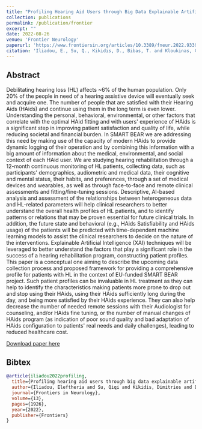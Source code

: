 ```yaml
---
title: "Profiling Hearing Aid Users through Big Data Explainable Artificial Intelligence Techniques"
collection: publications
permalink: /publication/frontier
excerpt: ""
date: 2022-08-26
venue: 'Frontier Neurology'
paperurl: 'https://www.frontiersin.org/articles/10.3389/fneur.2022.933940/full'
citation: 'Iliadou, E., Su, Q., Kikidis, D., Bibas, T. and Kloukinas, C. (2022) &quot;Profiling hearing aid users through big data explainable artificial intelligence techniques.&quot; <i>Frontiers in Neurology, 13.</i>'
---
```


## Abstract

Debilitating hearing loss (HL) affects ~6% of the human population. Only 20% of the people in need of a hearing 
assistive device will eventually seek and acquire one. The number of people that are satisfied with their Hearing Aids 
(HAids) and continue using them in the long term is even lower. Understanding the personal, behavioral, environmental, 
or other factors that correlate with the optimal HAid fitting and with users' experience of HAids is a significant step 
in improving patient satisfaction and quality of life, while reducing societal and financial burden. In SMART BEAR we 
are addressing this need by making use of the capacity of modern HAids to provide dynamic logging of their operation 
and by combining this information with a big amount of information about the medical, environmental, and social context 
of each HAid user. We are studying hearing rehabilitation through a 12-month continuous monitoring of HL patients, 
collecting data, such as participants' demographics, audiometric and medical data, their cognitive and mental status, 
their habits, and preferences, through a set of medical devices and wearables, as well as through face-to-face and 
remote clinical assessments and fitting/fine-tuning sessions. Descriptive, AI-based analysis and assessment of the 
relationships between heterogeneous data and HL-related parameters will help clinical researchers to better understand 
the overall health profiles of HL patients, and to identify patterns or relations that may be proven essential for future 
clinical trials. In addition, the future state and behavioral (e.g., HAids Satisfiability and HAids usage) of the 
patients will be predicted with time-dependent machine learning models to assist the clinical researchers to decide on
the nature of the interventions. Explainable Artificial Intelligence (XAI) techniques will be leveraged to better 
understand the factors that play a significant role in the success of a hearing rehabilitation program, constructing 
patient profiles. This paper is a conceptual one aiming to describe the upcoming data collection process and proposed 
framework for providing a comprehensive profile for patients with HL in the context of EU-funded SMART BEAR project. 
Such patient profiles can be invaluable in HL treatment as they can help to identify the characteristics making patients
more prone to drop out and stop using their HAids, using their HAids sufficiently long during the day, and being more 
satisfied by their HAids experience. They can also help decrease the number of needed remote sessions with their 
Audiologist for counseling, and/or HAids fine tuning, or the number of manual changes of HAids program (as indication 
of poor sound quality and bad adaptation of HAids configuration to patients' real needs and daily challenges), leading 
to reduced healthcare cost.

[Download paper here](http://qiqisu.co.uk/files/paper1.pdf)

## Bibtex

```bibtex
@article{iliadou2022profiling,
  title={Profiling hearing aid users through big data explainable artificial intelligence techniques},
  author={Iliadou, Eleftheria and Su, Qiqi and Kikidis, Dimitrios and Bibas, Thanos and Kloukinas, Christos},
  journal={Frontiers in Neurology},
  volume={13},
  pages={1926},
  year={2022},
  publisher={Frontiers}
}
```